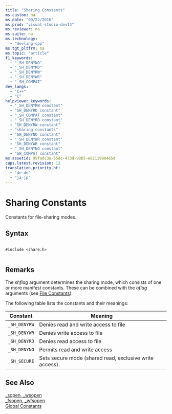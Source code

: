 ```yaml
---
title: "Sharing Constants"
ms.custom: na
ms.date: "09/22/2016"
ms.prod: "visual-studio-dev14"
ms.reviewer: na
ms.suite: na
ms.technology: 
  - "devlang-cpp"
ms.tgt_pltfrm: na
ms.topic: "article"
f1_keywords: 
  - "_SH_DENYNO"
  - "_SH_DENYRD"
  - "_SH_DENYRW"
  - "_SH_DENYWR"
  - "_SH_COMPAT"
dev_langs: 
  - "C++"
  - "C"
helpviewer_keywords: 
  - "_SH_DENYRW constant"
  - "SH_DENYRD constant"
  - "_SH_COMPAT constant"
  - "_SH_DENYRD constant"
  - "SH_DENYRW constant"
  - "sharing constants"
  - "SH_DENYNO constant"
  - "_SH_DENYWR constant"
  - "SH_DENYWR constant"
  - "_SH_DENYNO constant"
  - "SH_COMPAT constant"
ms.assetid: 95fadc3a-55dc-473d-98b5-e8211900465d
caps.latest.revision: 12
translation.priority.ht: 
  - "de-de"
  - "ja-jp"
---
```

# Sharing Constants
Constants for file-sharing modes.  
  
## Syntax  
  
```  
  
#include <share.h>  
  
```  
  
## Remarks  
 The *shflag* argument determines the sharing mode, which consists of one or more manifest constants. These can be combined with the *oflag* arguments (see [File Constants](../vs140/file-constants.md)).  
  
 The following table lists the constants and their meanings:  
  
|Constant|Meaning|  
|--------------|-------------|  
|`_SH_DENYRW`|Denies read and write access to file|  
|`_SH_DENYWR`|Denies write access to file|  
|`_SH_DENYRD`|Denies read access to file|  
|`_SH_DENYNO`|Permits read and write access|  
|`_SH_SECURE`|Sets secure mode (shared read, exclusive write access).|  
  
## See Also  
 [_sopen, _wsopen](../vs140/_sopen--_wsopen.md)   
 [_fsopen, _wfsopen](../vs140/_fsopen--_wfsopen.md)   
 [Global Constants](../vs140/global-constants.md)